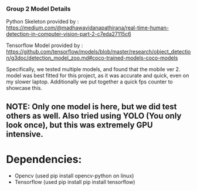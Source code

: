 ### Group 2 Model Details
 Python Skeleton provided by : https://medium.com/@madhawavidanapathirana/real-time-human-detection-in-computer-vision-part-2-c7eda27115c6

  Tensorflow Model provided by : https://github.com/tensorflow/models/blob/master/research/object_detection/g3doc/detection_model_zoo.md#coco-trained-models-coco-models

 Specifically, we tested multiple models, and found that the mobile ver 2. model was best fitted for this project, as it was accurate and quick, even on my slower laptop. Additionally we put together a quick fps counter to showcase this. 

## NOTE: Only one model is here, but we did test others as well. Also tried using YOLO (You only look once), but this was extremely GPU intensive.

# Dependencies:
- Opencv (used pip install opencv-python on linux)
- Tensorflow (used pip install pip install tensorflow)
